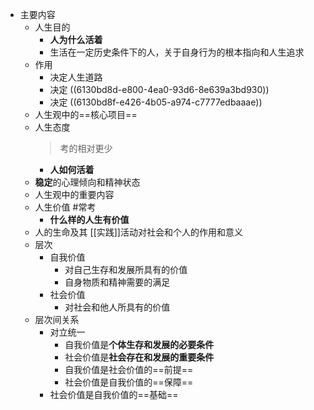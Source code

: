 - 主要内容
	- 人生目的
		- **人为什么活着**
		- 生活在一定历史条件下的人，关于自身行为的根本指向和人生追求
	- 作用
		- 决定人生道路
		- 决定 ((6130bd8d-e800-4ea0-93d6-8e639a3bd930))
		- 决定 ((6130bd8f-e426-4b05-a974-c7777edbaaae))
	- 人生观中的==核心项目==
	- 人生态度
	  > 考的相对更少
		- **人如何活着**
	- **稳定**的心理倾向和精神状态
	- 人生观中的重要内容
	- 人生价值 #常考
		- **什么样的人生有价值**
	- 人的生命及其 [[实践]]活动对社会和个人的作用和意义
	- 层次
		- 自我价值
			- 对自己生存和发展所具有的价值
			- 自身物质和精神需要的满足
		- 社会价值
			- 对社会和他人所具有的价值
	- 层次间关系
		- 对立统一
			- 自我价值是**个体生存和发展的必要条件**
			- 社会价值是**社会存在和发展的重要条件**
			- 自我价值是社会价值的==前提==
			- 社会价值是自我价值的==保障==
		- 社会价值是自我价值的==基础==